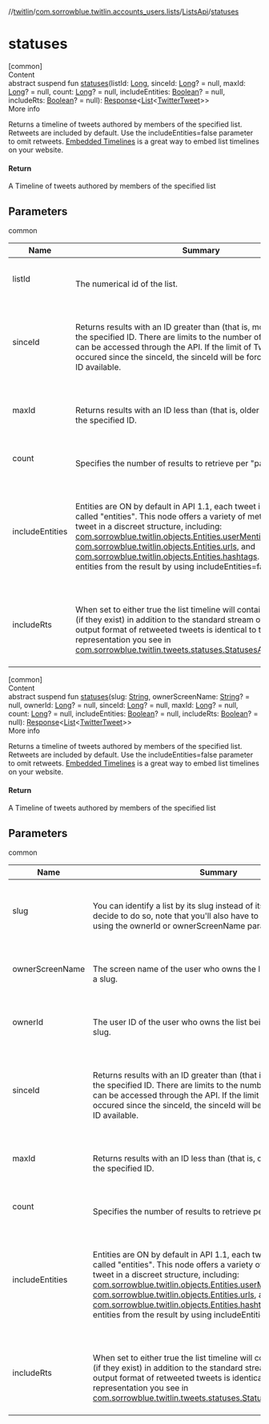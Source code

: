 //[twitlin](../../index.md)/[com.sorrowblue.twitlin.accounts_users.lists](../index.md)/[ListsApi](index.md)/[statuses](statuses.md)



# statuses  
[common]  
Content  
abstract suspend fun [statuses](statuses.md)(listId: [Long](https://kotlinlang.org/api/latest/jvm/stdlib/kotlin/-long/index.html), sinceId: [Long](https://kotlinlang.org/api/latest/jvm/stdlib/kotlin/-long/index.html)? = null, maxId: [Long](https://kotlinlang.org/api/latest/jvm/stdlib/kotlin/-long/index.html)? = null, count: [Long](https://kotlinlang.org/api/latest/jvm/stdlib/kotlin/-long/index.html)? = null, includeEntities: [Boolean](https://kotlinlang.org/api/latest/jvm/stdlib/kotlin/-boolean/index.html)? = null, includeRts: [Boolean](https://kotlinlang.org/api/latest/jvm/stdlib/kotlin/-boolean/index.html)? = null): [Response](../../com.sorrowblue.twitlin.client/-response/index.md)<[List](https://kotlinlang.org/api/latest/jvm/stdlib/kotlin.collections/-list/index.html)<[TwitterTweet](../../com.sorrowblue.twitlin.objects/-twitter-tweet/index.md)>>  
More info  


Returns a timeline of tweets authored by members of the specified list. Retweets are included by default. Use the includeEntities=false parameter to omit retweets. [Embedded Timelines](https://developer.twitter.com/web/embedded-timelines) is a great way to embed list timelines on your website.



#### Return  


A Timeline of tweets authored by members of the specified list



## Parameters  
  
common  
  
|  Name|  Summary| 
|---|---|
| <a name="com.sorrowblue.twitlin.accounts_users.lists/ListsApi/statuses/#kotlin.Long#kotlin.Long?#kotlin.Long?#kotlin.Long?#kotlin.Boolean?#kotlin.Boolean?/PointingToDeclaration/"></a>listId| <a name="com.sorrowblue.twitlin.accounts_users.lists/ListsApi/statuses/#kotlin.Long#kotlin.Long?#kotlin.Long?#kotlin.Long?#kotlin.Boolean?#kotlin.Boolean?/PointingToDeclaration/"></a><br><br>The numerical id of the list.<br><br>
| <a name="com.sorrowblue.twitlin.accounts_users.lists/ListsApi/statuses/#kotlin.Long#kotlin.Long?#kotlin.Long?#kotlin.Long?#kotlin.Boolean?#kotlin.Boolean?/PointingToDeclaration/"></a>sinceId| <a name="com.sorrowblue.twitlin.accounts_users.lists/ListsApi/statuses/#kotlin.Long#kotlin.Long?#kotlin.Long?#kotlin.Long?#kotlin.Boolean?#kotlin.Boolean?/PointingToDeclaration/"></a><br><br>Returns results with an ID greater than (that is, more recent than) the specified ID. There are limits to the number of Tweets which can be accessed through the API. If the limit of Tweets has occured since the sinceId, the sinceId will be forced to the oldest ID available.<br><br>
| <a name="com.sorrowblue.twitlin.accounts_users.lists/ListsApi/statuses/#kotlin.Long#kotlin.Long?#kotlin.Long?#kotlin.Long?#kotlin.Boolean?#kotlin.Boolean?/PointingToDeclaration/"></a>maxId| <a name="com.sorrowblue.twitlin.accounts_users.lists/ListsApi/statuses/#kotlin.Long#kotlin.Long?#kotlin.Long?#kotlin.Long?#kotlin.Boolean?#kotlin.Boolean?/PointingToDeclaration/"></a><br><br>Returns results with an ID less than (that is, older than) or equal to the specified ID.<br><br>
| <a name="com.sorrowblue.twitlin.accounts_users.lists/ListsApi/statuses/#kotlin.Long#kotlin.Long?#kotlin.Long?#kotlin.Long?#kotlin.Boolean?#kotlin.Boolean?/PointingToDeclaration/"></a>count| <a name="com.sorrowblue.twitlin.accounts_users.lists/ListsApi/statuses/#kotlin.Long#kotlin.Long?#kotlin.Long?#kotlin.Long?#kotlin.Boolean?#kotlin.Boolean?/PointingToDeclaration/"></a><br><br>Specifies the number of results to retrieve per "page".<br><br>
| <a name="com.sorrowblue.twitlin.accounts_users.lists/ListsApi/statuses/#kotlin.Long#kotlin.Long?#kotlin.Long?#kotlin.Long?#kotlin.Boolean?#kotlin.Boolean?/PointingToDeclaration/"></a>includeEntities| <a name="com.sorrowblue.twitlin.accounts_users.lists/ListsApi/statuses/#kotlin.Long#kotlin.Long?#kotlin.Long?#kotlin.Long?#kotlin.Boolean?#kotlin.Boolean?/PointingToDeclaration/"></a><br><br>Entities are ON by default in API 1.1, each tweet includes a node called "entities". This node offers a variety of metadata about the tweet in a discreet structure, including: [com.sorrowblue.twitlin.objects.Entities.userMentions](../../com.sorrowblue.twitlin.objects/-entities/user-mentions.md), [com.sorrowblue.twitlin.objects.Entities.urls](../../com.sorrowblue.twitlin.objects/-entities/urls.md), and [com.sorrowblue.twitlin.objects.Entities.hashtags](../../com.sorrowblue.twitlin.objects/-entities/hashtags.md). You can omit entities from the result by using includeEntities=false.<br><br>
| <a name="com.sorrowblue.twitlin.accounts_users.lists/ListsApi/statuses/#kotlin.Long#kotlin.Long?#kotlin.Long?#kotlin.Long?#kotlin.Boolean?#kotlin.Boolean?/PointingToDeclaration/"></a>includeRts| <a name="com.sorrowblue.twitlin.accounts_users.lists/ListsApi/statuses/#kotlin.Long#kotlin.Long?#kotlin.Long?#kotlin.Long?#kotlin.Boolean?#kotlin.Boolean?/PointingToDeclaration/"></a><br><br>When set to either true the list timeline will contain native retweets (if they exist) in addition to the standard stream of tweets. The output format of retweeted tweets is identical to the representation you see in [com.sorrowblue.twitlin.tweets.statuses.StatusesApi.homeTimeline](../../com.sorrowblue.twitlin.tweets.statuses/-statuses-api/home-timeline.md).<br><br>
  
  


[common]  
Content  
abstract suspend fun [statuses](statuses.md)(slug: [String](https://kotlinlang.org/api/latest/jvm/stdlib/kotlin/-string/index.html), ownerScreenName: [String](https://kotlinlang.org/api/latest/jvm/stdlib/kotlin/-string/index.html)? = null, ownerId: [Long](https://kotlinlang.org/api/latest/jvm/stdlib/kotlin/-long/index.html)? = null, sinceId: [Long](https://kotlinlang.org/api/latest/jvm/stdlib/kotlin/-long/index.html)? = null, maxId: [Long](https://kotlinlang.org/api/latest/jvm/stdlib/kotlin/-long/index.html)? = null, count: [Long](https://kotlinlang.org/api/latest/jvm/stdlib/kotlin/-long/index.html)? = null, includeEntities: [Boolean](https://kotlinlang.org/api/latest/jvm/stdlib/kotlin/-boolean/index.html)? = null, includeRts: [Boolean](https://kotlinlang.org/api/latest/jvm/stdlib/kotlin/-boolean/index.html)? = null): [Response](../../com.sorrowblue.twitlin.client/-response/index.md)<[List](https://kotlinlang.org/api/latest/jvm/stdlib/kotlin.collections/-list/index.html)<[TwitterTweet](../../com.sorrowblue.twitlin.objects/-twitter-tweet/index.md)>>  
More info  


Returns a timeline of tweets authored by members of the specified list. Retweets are included by default. Use the includeEntities=false parameter to omit retweets. [Embedded Timelines](https://developer.twitter.com/web/embedded-timelines) is a great way to embed list timelines on your website.



#### Return  


A Timeline of tweets authored by members of the specified list



## Parameters  
  
common  
  
|  Name|  Summary| 
|---|---|
| <a name="com.sorrowblue.twitlin.accounts_users.lists/ListsApi/statuses/#kotlin.String#kotlin.String?#kotlin.Long?#kotlin.Long?#kotlin.Long?#kotlin.Long?#kotlin.Boolean?#kotlin.Boolean?/PointingToDeclaration/"></a>slug| <a name="com.sorrowblue.twitlin.accounts_users.lists/ListsApi/statuses/#kotlin.String#kotlin.String?#kotlin.Long?#kotlin.Long?#kotlin.Long?#kotlin.Long?#kotlin.Boolean?#kotlin.Boolean?/PointingToDeclaration/"></a><br><br>You can identify a list by its slug instead of its numerical id. If you decide to do so, note that you'll also have to specify the list owner using the ownerId or ownerScreenName parameters.<br><br>
| <a name="com.sorrowblue.twitlin.accounts_users.lists/ListsApi/statuses/#kotlin.String#kotlin.String?#kotlin.Long?#kotlin.Long?#kotlin.Long?#kotlin.Long?#kotlin.Boolean?#kotlin.Boolean?/PointingToDeclaration/"></a>ownerScreenName| <a name="com.sorrowblue.twitlin.accounts_users.lists/ListsApi/statuses/#kotlin.String#kotlin.String?#kotlin.Long?#kotlin.Long?#kotlin.Long?#kotlin.Long?#kotlin.Boolean?#kotlin.Boolean?/PointingToDeclaration/"></a><br><br>The screen name of the user who owns the list being requested by a slug.<br><br>
| <a name="com.sorrowblue.twitlin.accounts_users.lists/ListsApi/statuses/#kotlin.String#kotlin.String?#kotlin.Long?#kotlin.Long?#kotlin.Long?#kotlin.Long?#kotlin.Boolean?#kotlin.Boolean?/PointingToDeclaration/"></a>ownerId| <a name="com.sorrowblue.twitlin.accounts_users.lists/ListsApi/statuses/#kotlin.String#kotlin.String?#kotlin.Long?#kotlin.Long?#kotlin.Long?#kotlin.Long?#kotlin.Boolean?#kotlin.Boolean?/PointingToDeclaration/"></a><br><br>The user ID of the user who owns the list being requested by a slug.<br><br>
| <a name="com.sorrowblue.twitlin.accounts_users.lists/ListsApi/statuses/#kotlin.String#kotlin.String?#kotlin.Long?#kotlin.Long?#kotlin.Long?#kotlin.Long?#kotlin.Boolean?#kotlin.Boolean?/PointingToDeclaration/"></a>sinceId| <a name="com.sorrowblue.twitlin.accounts_users.lists/ListsApi/statuses/#kotlin.String#kotlin.String?#kotlin.Long?#kotlin.Long?#kotlin.Long?#kotlin.Long?#kotlin.Boolean?#kotlin.Boolean?/PointingToDeclaration/"></a><br><br>Returns results with an ID greater than (that is, more recent than) the specified ID. There are limits to the number of Tweets which can be accessed through the API. If the limit of Tweets has occured since the sinceId, the sinceId will be forced to the oldest ID available.<br><br>
| <a name="com.sorrowblue.twitlin.accounts_users.lists/ListsApi/statuses/#kotlin.String#kotlin.String?#kotlin.Long?#kotlin.Long?#kotlin.Long?#kotlin.Long?#kotlin.Boolean?#kotlin.Boolean?/PointingToDeclaration/"></a>maxId| <a name="com.sorrowblue.twitlin.accounts_users.lists/ListsApi/statuses/#kotlin.String#kotlin.String?#kotlin.Long?#kotlin.Long?#kotlin.Long?#kotlin.Long?#kotlin.Boolean?#kotlin.Boolean?/PointingToDeclaration/"></a><br><br>Returns results with an ID less than (that is, older than) or equal to the specified ID.<br><br>
| <a name="com.sorrowblue.twitlin.accounts_users.lists/ListsApi/statuses/#kotlin.String#kotlin.String?#kotlin.Long?#kotlin.Long?#kotlin.Long?#kotlin.Long?#kotlin.Boolean?#kotlin.Boolean?/PointingToDeclaration/"></a>count| <a name="com.sorrowblue.twitlin.accounts_users.lists/ListsApi/statuses/#kotlin.String#kotlin.String?#kotlin.Long?#kotlin.Long?#kotlin.Long?#kotlin.Long?#kotlin.Boolean?#kotlin.Boolean?/PointingToDeclaration/"></a><br><br>Specifies the number of results to retrieve per "page".<br><br>
| <a name="com.sorrowblue.twitlin.accounts_users.lists/ListsApi/statuses/#kotlin.String#kotlin.String?#kotlin.Long?#kotlin.Long?#kotlin.Long?#kotlin.Long?#kotlin.Boolean?#kotlin.Boolean?/PointingToDeclaration/"></a>includeEntities| <a name="com.sorrowblue.twitlin.accounts_users.lists/ListsApi/statuses/#kotlin.String#kotlin.String?#kotlin.Long?#kotlin.Long?#kotlin.Long?#kotlin.Long?#kotlin.Boolean?#kotlin.Boolean?/PointingToDeclaration/"></a><br><br>Entities are ON by default in API 1.1, each tweet includes a node called "entities". This node offers a variety of metadata about the tweet in a discreet structure, including: [com.sorrowblue.twitlin.objects.Entities.userMentions](../../com.sorrowblue.twitlin.objects/-entities/user-mentions.md), [com.sorrowblue.twitlin.objects.Entities.urls](../../com.sorrowblue.twitlin.objects/-entities/urls.md), and [com.sorrowblue.twitlin.objects.Entities.hashtags](../../com.sorrowblue.twitlin.objects/-entities/hashtags.md). You can omit entities from the result by using includeEntities=false.<br><br>
| <a name="com.sorrowblue.twitlin.accounts_users.lists/ListsApi/statuses/#kotlin.String#kotlin.String?#kotlin.Long?#kotlin.Long?#kotlin.Long?#kotlin.Long?#kotlin.Boolean?#kotlin.Boolean?/PointingToDeclaration/"></a>includeRts| <a name="com.sorrowblue.twitlin.accounts_users.lists/ListsApi/statuses/#kotlin.String#kotlin.String?#kotlin.Long?#kotlin.Long?#kotlin.Long?#kotlin.Long?#kotlin.Boolean?#kotlin.Boolean?/PointingToDeclaration/"></a><br><br>When set to either true the list timeline will contain native retweets (if they exist) in addition to the standard stream of tweets. The output format of retweeted tweets is identical to the representation you see in [com.sorrowblue.twitlin.tweets.statuses.StatusesApi.homeTimeline](../../com.sorrowblue.twitlin.tweets.statuses/-statuses-api/home-timeline.md).<br><br>
  
  




